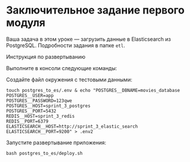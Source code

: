 # Заключительное задание первого модуля

Ваша задача в этом уроке — загрузить данные в Elasticsearch из PostgreSQL. Подробности задания в папке `etl`.


Инструкция по развертыванию

Выполните в консоли следующие команды:


Создайте файл окружения с тестовыми данными:
```
touch postgres_to_es/.env & echo "POSTGRES__DBNAME=movies_database
POSTGRES__USER=app
POSTGRES__PASSWORD=123qwe
POSTGRES__HOST=sprint_3_postgres
POSTGRES__PORT=5432
REDIS__HOST=sprint_3_redis
REDIS__PORT=6379
ELASTICSEARCH__HOST=http://sprint_3_elastic_search
ELASTICSEARCH__PORT=9200" > .env2
```

Запустите развертывание приложения:
```
bash postgres_to_es/deploy.sh
```
